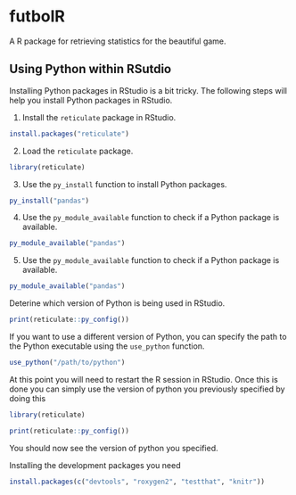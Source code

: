 # futbolR

A R package for retrieving statistics for the beautiful game.

## Using Python within RSutdio

Installing Python packages in RStudio is a bit tricky. The following steps will help you install Python packages in RStudio.

1. Install the `reticulate` package in RStudio.

```r
install.packages("reticulate")
```

2. Load the `reticulate` package.

```r
library(reticulate)
```

3. Use the `py_install` function to install Python packages.


```r
py_install("pandas")
```

4. Use the `py_module_available` function to check if a Python package is available.

```r
py_module_available("pandas")
```

5. Use the `py_module_available` function to check if a Python package is available.

```r
py_module_available("pandas")
```


Deterine which version of Python is being used in RStudio.

```r
print(reticulate::py_config())
```

If you want to use a different version of Python, you can specify the path to the Python executable using the `use_python` function.

```r
use_python("/path/to/python")
```

At this point you will need to restart the R session in RStudio.  Once this
is done you can simply use the version of python you previously specified by 
doing this

```r
library(reticulate)

print(reticulate::py_config())
```

You should now see the version of python you specified.


Installing the development packages you need

```r
install.packages(c("devtools", "roxygen2", "testthat", "knitr"))
```


